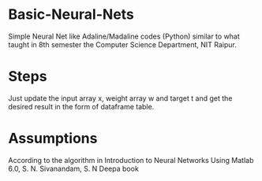 # Basic-Neural-Nets
Simple Neural Net like Adaline/Madaline codes (Python) similar to what taught in 8th semester the Computer Science Department, NIT Raipur.
# Steps
Just update the input array x, weight array w and target t and get the desired result in the form of dataframe table.
# Assumptions
According to the algorithm in Introduction to Neural Networks Using Matlab 6.0, S. N. Sivanandam, S. N Deepa book
